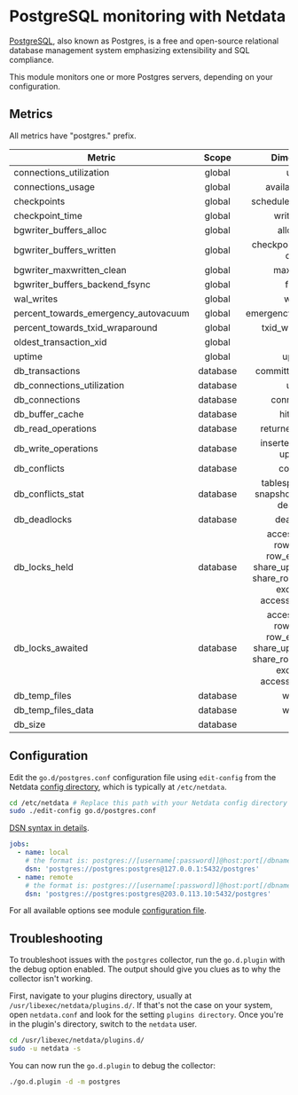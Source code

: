 <!--
title: "PostgreSQL monitoring with Netdata"
description: "Monitor connections, slow queries, InnoDB memory and disk utilization, locks, and more with zero configuration and per-second metric granularity."
custom_edit_url: https://github.com/netdata/go.d.plugin/edit/master/modules/postgres/README.md
sidebar_label: "PostgresSQL"
-->

# PostgreSQL monitoring with Netdata

[PostgreSQL](https://www.postgresql.org/), also known as Postgres, is a free and open-source relational database
management system emphasizing extensibility and SQL compliance.

This module monitors one or more Postgres servers, depending on your configuration.

## Metrics

All metrics have "postgres." prefix.

| Metric                               |  Scope   |                                                  Dimensions                                                   |     Units      |
|--------------------------------------|:--------:|:-------------------------------------------------------------------------------------------------------------:|:--------------:|
| connections_utilization              |  global  |                                                     used                                                      |   percentage   |
| connections_usage                    |  global  |                                                available, used                                                |  connections   |
| checkpoints                          |  global  |                                             scheduled, requested                                              | checkpoints/s  |
| checkpoint_time                      |  global  |                                                  write, sync                                                  |  milliseconds  |
| bgwriter_buffers_alloc               |  global  |                                                   allocated                                                   |      B/s       |
| bgwriter_buffers_written             |  global  |                                          checkpoint, backend, clean                                           |      B/s       |
| bgwriter_maxwritten_clean            |  global  |                                                  maxwritten                                                   |    events/s    |
| bgwriter_buffers_backend_fsync       |  global  |                                                     fsync                                                     |  operations/s  |
| wal_writes                           |  global  |                                                    writes                                                     |      B/s       |
| percent_towards_emergency_autovacuum |  global  |                                             emergency_autovacuum                                              |   percentage   |
| percent_towards_txid_wraparound      |  global  |                                                txid_wraparound                                                |   percentage   |
| oldest_transaction_xid               |  global  |                                                      xid                                                      |      xid       |
| uptime                               |  global  |                                                    uptime                                                     |    seconds     |
| db_transactions                      | database |                                              committed, rollback                                              | transactions/s |
| db_connections_utilization           | database |                                                     used                                                      |   percentage   |
| db_connections                       | database |                                                  connections                                                  |  connections   |
| db_buffer_cache                      | database |                                                   hit, miss                                                   |    blocks/s    |
| db_read_operations                   | database |                                               returned, fetched                                               |     rows/s     |
| db_write_operations                  | database |                                          inserted, deleted, updated                                           |     rows/s     |
| db_conflicts                         | database |                                                   conflicts                                                   |   queries/s    |
| db_conflicts_stat                    | database |                                tablespace, lock, snapshot, bufferpin, deadlock                                |   queries/s    |
| db_deadlocks                         | database |                                                   deadlocks                                                   |  deadlocks/s   |
| db_locks_held                        | database | access_share, row_share, row_exclusive, share_update, share, share_row_exclusive, exclusive, access_exclusive |     locks      |
| db_locks_awaited                     | database | access_share, row_share, row_exclusive, share_update, share, share_row_exclusive, exclusive, access_exclusive |     locks      |
| db_temp_files                        | database |                                                    written                                                    |    files/s     |
| db_temp_files_data                   | database |                                                    written                                                    |      B/s       |
| db_size                              | database |                                                     size                                                      |       B        |

## Configuration

Edit the `go.d/postgres.conf` configuration file using `edit-config` from the
Netdata [config directory](https://learn.netdata.cloud/docs/configure/nodes), which is typically at `/etc/netdata`.

```bash
cd /etc/netdata # Replace this path with your Netdata config directory
sudo ./edit-config go.d/postgres.conf
```

[DSN syntax in details](https://github.com/go-sql-driver/mysql#dsn-data-source-name).

```yaml
jobs:
  - name: local
    # the format is: postgres://[username[:password]]@host:port[/dbname]?sslmode=[disable|verify-ca|verify-full]
    dsn: 'postgres://postgres:postgres@127.0.0.1:5432/postgres'
  - name: remote
    # the format is: postgres://[username[:password]]@host:port[/dbname]?sslmode=[disable|verify-ca|verify-full]
    dsn: 'postgres://postgres:postgres@203.0.113.10:5432/postgres'
```

For all available options see
module [configuration file](https://github.com/netdata/go.d.plugin/blob/master/config/go.d/postgres.conf).

## Troubleshooting

To troubleshoot issues with the `postgres` collector, run the `go.d.plugin` with the debug option enabled. The output
should give you clues as to why the collector isn't working.

First, navigate to your plugins directory, usually at `/usr/libexec/netdata/plugins.d/`. If that's not the case on your
system, open `netdata.conf` and look for the setting `plugins directory`. Once you're in the plugin's directory, switch
to the `netdata` user.

```bash
cd /usr/libexec/netdata/plugins.d/
sudo -u netdata -s
```

You can now run the `go.d.plugin` to debug the collector:

```bash
./go.d.plugin -d -m postgres
```
